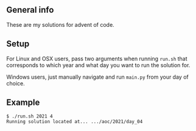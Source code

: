 



## General info
These are my solutions for advent of code.
		
## Setup
For Linux and OSX users, pass two arguments when running ``` run.sh ``` that corresponds to which year and what day you want to run the solution for.

Windows users, just manually navigate and run ``` main.py ``` from your day of choice. 


## Example
```
$ ./run.sh 2021 4
Running solution located at... .../aoc/2021/day_04
```
